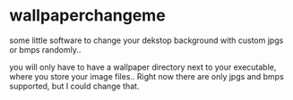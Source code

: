 # wallpaperchangeme
some little software to change your dekstop background with custom jpgs or bmps randomly..

you will only have to have a wallpaper directory next to your executable, where you store your 
image files..
Right now there are only jpgs and bmps supported, but I could change that.
